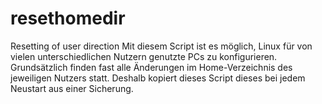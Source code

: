 resethomedir
============

Resetting of user direction
Mit diesem Script ist es möglich, Linux für von vielen unterschiedlichen Nutzern genutzte PCs zu konfigurieren. 
Grundsätzlich finden fast alle Änderungen im Home-Verzeichnis des jeweiligen Nutzers statt.
Deshalb kopiert dieses Script dieses bei jedem Neustart aus einer Sicherung.
